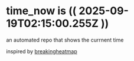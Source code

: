 # time_now is (( 2025-09-19T02:15:00.255Z ))

an automated repo that shows the currnent time

inspired by [breakingheatmap](https://github.com/breakingheatmap/breakingheatmap)